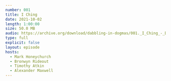 ```yaml
---
number: 001
title: I Ching
date: 2021-10-02
length: 1:00:00
size: 50.0 MB
audio: https://archive.org/download/dabbling-in-dogmas/001._I_Ching_-_Dabbling_in_Dogma.mp3
type: full
explicit: false
layout: episode
hosts:
  - Mark Honeychurch
  - Bronwyn Rideout
  - Timothy Atkin
  - Alexander Maxwell
---
```

